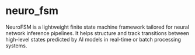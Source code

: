 # neuro_fsm
NeuroFSM is a lightweight finite state machine framework tailored for neural network inference pipelines. It helps structure and track transitions between high-level states predicted by AI models in real-time or batch processing systems.
